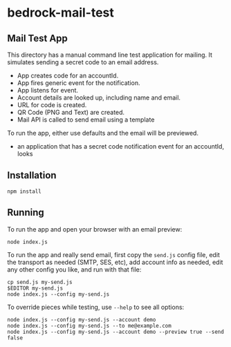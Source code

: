 # bedrock-mail-test

## Mail Test App

This directory has a manual command line test application for mailing. It
simulates sending a secret code to an email address.

- App creates code for an accountId.
- App fires generic event for the notification.
- App listens for event.
- Account details are looked up, including name and email.
- URL for code is created.
- QR Code (PNG and Text) are created.
- Mail API is called to send email using a template 

To run the app, either use defaults and the email will be previewed.

- an application that has a secret code notification event for an accountId, looks

## Installation

```
npm install
```

## Running

To run the app and open your browser with an email preview:

```
node index.js
```

To run the app and really send email, first copy the `send.js` config file,
edit the transport as needed (SMTP, SES, etc), add account info as needed, edit
any other config you like, and run with that file:

```
cp send.js my-send.js
$EDITOR my-send.js
node index.js --config my-send.js
```

To override pieces while testing, use `--help` to see all options:

```
node index.js --config my-send.js --account demo
node index.js --config my-send.js --to me@example.com
node index.js --config my-send.js --account demo --preview true --send false
```
